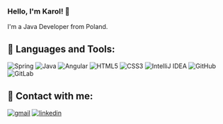 ### Hello, I'm Karol! 👋
I'm a Java Developer from Poland.

## :rocket: Languages and Tools:

![Spring](https://img.shields.io/badge/spring-%236DB33F.svg?style=for-the-badge&logo=spring&logoColor=white)
![Java](https://img.shields.io/badge/java-%23ED8B00.svg?style=for-the-badge&logo=java&logoColor=white)
![Angular](https://img.shields.io/badge/angular-%23DD0031.svg?style=for-the-badge&logo=angular&logoColor=white)
![HTML5](https://img.shields.io/badge/html5-%23E34F26.svg?style=for-the-badge&logo=html5&logoColor=white)
![CSS3](https://img.shields.io/badge/css3-%231572B6.svg?style=for-the-badge&logo=css3&logoColor=white)
![IntelliJ IDEA](https://img.shields.io/badge/IntelliJIDEA-000000.svg?style=for-the-badge&logo=intellij-idea&logoColor=white)
![GitHub](https://img.shields.io/badge/github-%23121011.svg?style=for-the-badge&logo=github&logoColor=white)
![GitLab](https://img.shields.io/badge/gitlab-%23181717.svg?style=for-the-badge&logo=gitlab&logoColor=white)


## :wave: Contact with me:
[![gmail](https://img.shields.io/badge/Gmail-c14438?style=for-the-badge&logo=Gmail&logoColor=white)](mailto:karol.glvch@gmail.com)
[![linkedin](https://img.shields.io/badge/LinkedIn-0077b5?style=for-the-badge&logo=LinkedIn&logoColor=white)](https://www.linkedin.com/in/karol-gluch/)

<!--
<br><br>

[![Readme Card](https://github-readme-stats.vercel.app/api/pin/?username=karol-gluch&repo=covid-stats-docker&theme=dark)](https://github.com/karol-gluch/covid-stats-docker)
-->
